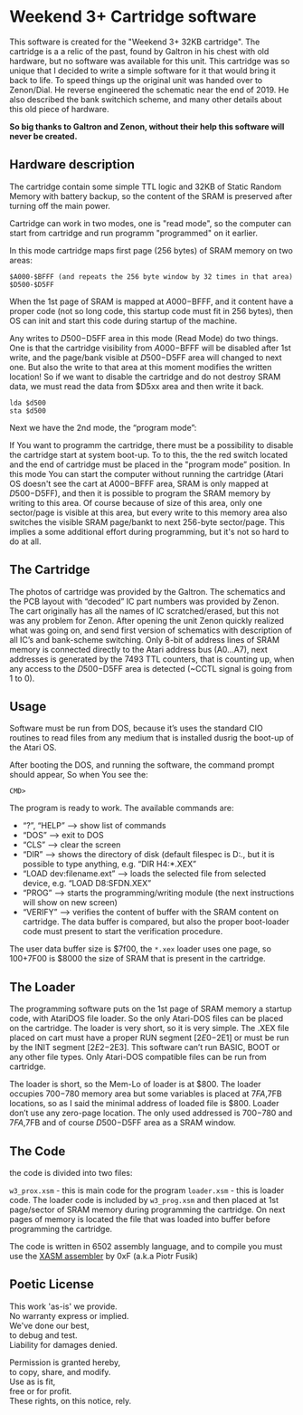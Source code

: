 Weekend 3+ Cartridge software
=============================

This software is created for the "Weekend 3+ 32KB cartridge". The cartridge is a a relic of the past, found by Galtron in his chest with old hardware, but no software was available for this unit. This cartridge was so unique that I decided to write a simple software for it that would bring it back to life. To speed things up the original unit was handed over to Zenon/Dial. He reverse engineered the schematic near the end of 2019. He also described the bank switchich scheme, and many other details about this old piece of hardware.

**So big thanks to Galtron and Zenon, without their help this software will never be created.**

Hardware description
--------------------

The cartridge contain some simple TTL logic and 32KB of Static Random Memory with battery backup, so the content of the SRAM is preserved after turning off the main power.

Cartridge can work in two modes, one is "read mode", so the computer can start from cartridge and run programm "programmed" on it earlier.

In this mode cartridge maps first page (256 bytes) of SRAM memory on two areas:

	$A000-$BFFF (and repeats the 256 byte window by 32 times in that area)
	$D500-$D5FF

When the 1st page of SRAM is mapped at $A000-$BFFF, and it content have a proper code (not so long code, this startup code must fit in 256 bytes), then OS can init and start this code during startup of the machine.

Any writes to $D500-$D5FF area in this mode (Read Mode) do two things. One is that the cartridge visibility from $A000-$BFFF will be disabled after 1st write, and the page/bank visible at $D500-$D5FF area will changed to next one. But also the write to that area at this moment modifies the written location! So if we want to disable the cartridge and do not destroy SRAM data, we must read the data from $D5xx area and then write it back. 

	lda $d500
	sta $d500

Next we have the 2nd mode, the “program mode”:

If You want to programm the cartridge, there must be a possibility to disable the cartridge start at system boot-up. To to this, the the red switch located and the end of cartridge must be placed in the "program mode” position. In this mode You can start the computer without running the cartridge (Atari OS doesn't see the cart at $A000-$BFFF area, SRAM is only mapped at $D500-$D5FF), and then it is possible to program the SRAM memory by writing to this area. Of course because of size of this area, only one sector/page is visible at this area, but every write to this memory area also switches the visible SRAM page/bankt to next 256-byte sector/page. This implies a some additional effort during programming, but it's not so hard to do at all.

The Cartridge
-------------

The photos of cartridge was provided by the Galtron. The schematics and the PCB layout with “decoded” IC part numbers was provided by Zenon. The cart originally has all the names of IC scratched/erased, but this not was any problem for Zenon. After opening the unit Zenon quickly realized what was going on, and send first version of schematics with description of all IC’s and bank-scheme switching. Only 8-bit of address lines of SRAM memory is connected directly to the Atari address bus (A0...A7), next addresses is generated by the 7493 TTL counters, that is counting up, when any access to the $D500-$D5FF area is detected (~CCTL signal is going from 1 to 0).

Usage
-----

Software must be run from DOS, because it’s uses the standard CIO routines to read files from any medium that is installed dusrig the boot-up of the Atari OS.

After booting the DOS, and running the software, the command prompt should appear, So when You see the:

    CMD>

The program is ready to work. The available commands are:

* “?”, “HELP” --> show list of commands
* “DOS” --> exit to DOS
* “CLS” --> clear the screen
* “DIR” --> shows the directory of disk (default filespec is D:*.*, but it is possible to type anything, e.g. “DIR H4:*.XEX”
* “LOAD dev:filename.ext” --> loads the selected file from selected device, e.g. “LOAD D8:SFDN.XEX”
* “PROG” --> starts the programming/writing module (the next instructions will show on new screen)
* “VERIFY” --> verifies the content of buffer with the SRAM content on cartridge. The data buffer is compared, but also the proper boot-loader code must present to start the verification procedure.

The user data buffer size is $7f00, the `*.xex` loader uses one page, so $100+$7F00 is $8000 the size of SRAM that is present in the cartridge.


The Loader
----------

The programming software puts on the 1st page of SRAM memory a startup code, with AtariDOS file loader. So the only Atari-DOS files can be placed on the cartridge. The loader is very short, so it is very simple. The .XEX file placed on cart must have a proper RUN segment [$2E0-$2E1] or must be run by the INIT segment [$2E2-$2E3]. This software can’t run BASIC, BOOT or any other file types. Only Atari-DOS compatible files can be run from cartridge.

The loader is short, so the Mem-Lo of loader is at $800. The loader occupies $700-$780 memory area but some variables is placed at $7FA,$7FB locations, so as I said the minimal address of loaded file is $800. Loader don’t use any zero-page location. The only used addressed is $700-$780 and $7FA,$7FB and of course $D500-$D5FF area as a SRAM window.

The Code
--------

the code is divided into two files:

`w3_prox.xsm` - this is main code for the program
`loader.xsm` - this is loader code. The loader code is included by `w3_prog.xsm` and then placed at 1st page/sector of SRAM memory during programming the cartridge. On next pages of memory is located the file that was loaded into buffer before programming the cartridge.

The code is written in 6502 assembly language, and to compile you must use the [XASM assembler](https://github.com/pfusik/xasm) by 0xF (a.k.a Piotr Fusik)

Poetic License
--------------

This work 'as-is' we provide.  
No warranty express or implied.  
We've done our best,  
to debug and test.  
Liability for damages denied.

Permission is granted hereby,  
to copy, share, and modify.  
Use as is fit,  
free or for profit.  
These rights, on this notice, rely.  




